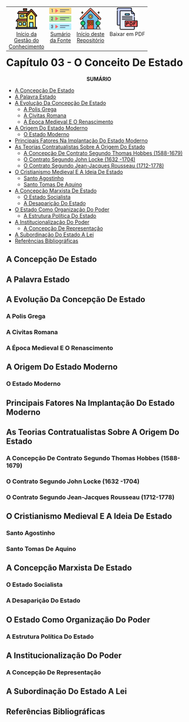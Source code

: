 <table align="right" border="0">
  <tr>
    <td align="center" valign="top">
      <a href="https://github.com/dnlclaudino/gestao-do-conhecimento#readme">
        <img src="https://github.com/dnlclaudino/imagens/blob/master/icones/casa3.png?raw=true" heigh="60" width="60"><br>Início da <br>Gestão do <br>Conhecimento
      </a>
    </td>
    <td align="center" valign="top">
      <a href="./README.md">
        <img src="https://github.com/dnlclaudino/imagens/blob/master/icones/sumario.png?raw=true" heigh="60" width="60"><br>Sumário<br>da Fonte
      </a>
    </td>
    <td align="center" valign="top">
      <a href="../README.md">
        <img src="https://github.com/dnlclaudino/imagens/blob/master/icones/casa2.png?raw=true" heigh="60" width="60"><br>Início deste <br>Repositório
      </a>
    </td>
    <td align="center" valign="top">
        <img src="https://github.com/dnlclaudino/imagens/blob/master/icones-aplicativos/pdf/pdf.png?raw=true" heigh="60" width="60"><br>Baixar em PDF
    </td>
  </tr>
</table><br><br><br><br><br>

# Capítulo 03 - O Conceito De Estado

<center><b>SUMÁRIO</b></center>

<!-- TOC updateonsave:undefined -->

- [A Concepção De Estado](#a-concepção-de-estado)
- [A Palavra Estado](#a-palavra-estado)
- [A Evolução Da Concepção De Estado](#a-evolução-da-concepção-de-estado)
    - [A Polis Grega](#a-polis-grega)
    - [A Civitas Romana](#a-civitas-romana)
    - [A Época Medieval E O Renascimento](#a-época-medieval-e-o-renascimento)
- [A Origem Do Estado Moderno](#a-origem-do-estado-moderno)
    - [O Estado Moderno](#o-estado-moderno)
- [Principais Fatores Na Implantação Do Estado Moderno](#principais-fatores-na-implantação-do-estado-moderno)
- [As Teorias Contratualistas Sobre A Origem Do Estado](#as-teorias-contratualistas-sobre-a-origem-do-estado)
    - [A Concepção De Contrato Segundo Thomas Hobbes (1588-1679)](#a-concepção-de-contrato-segundo-thomas-hobbes-1588-1679)
    - [O Contrato Segundo John Locke (1632 -1704)](#o-contrato-segundo-john-locke-1632--1704)
    - [O Contrato Segundo Jean-Jacques Rousseau (1712-1778)](#o-contrato-segundo-jean-jacques-rousseau-1712-1778)
- [O Cristianismo Medieval E A Ideia De Estado](#o-cristianismo-medieval-e-a-ideia-de-estado)
    - [Santo Agostinho](#santo-agostinho)
    - [Santo Tomas De Aquino](#santo-tomas-de-aquino)
- [A Concepção Marxista De Estado](#a-concepção-marxista-de-estado)
    - [O Estado Socialista](#o-estado-socialista)
    - [A Desaparição Do Estado](#a-desaparição-do-estado)
- [O Estado Como Organização Do Poder](#o-estado-como-organização-do-poder)
    - [A Estrutura Política Do Estado](#a-estrutura-política-do-estado)
- [A Institucionalização Do Poder](#a-institucionalização-do-poder)
    - [A Concepção De Representação](#a-concepção-de-representação)
- [A Subordinação Do Estado A Lei](#a-subordinação-do-estado-a-lei)
- [Referências Bibliográficas](#referências-bibliográficas)

<!-- /TOC -->

## A Concepção De Estado

## A Palavra Estado

## A Evolução Da Concepção De Estado

### A Polis Grega

### A Civitas Romana

### A Época Medieval E O Renascimento

## A Origem Do Estado Moderno

### O Estado Moderno

## Principais Fatores Na Implantação Do Estado Moderno

## As Teorias Contratualistas Sobre A Origem Do Estado

### A Concepção De Contrato Segundo Thomas Hobbes (1588-1679)

### O Contrato Segundo John Locke (1632 -1704)

### O Contrato Segundo Jean-Jacques Rousseau (1712-1778)

## O Cristianismo Medieval E A Ideia De Estado

### Santo Agostinho

### Santo Tomas De Aquino

## A Concepção Marxista De Estado

### O Estado Socialista

### A Desaparição Do Estado

## O Estado Como Organização Do Poder

### A Estrutura Política Do Estado

## A Institucionalização Do Poder

### A Concepção De Representação

## A Subordinação Do Estado A Lei

## Referências Bibliográficas